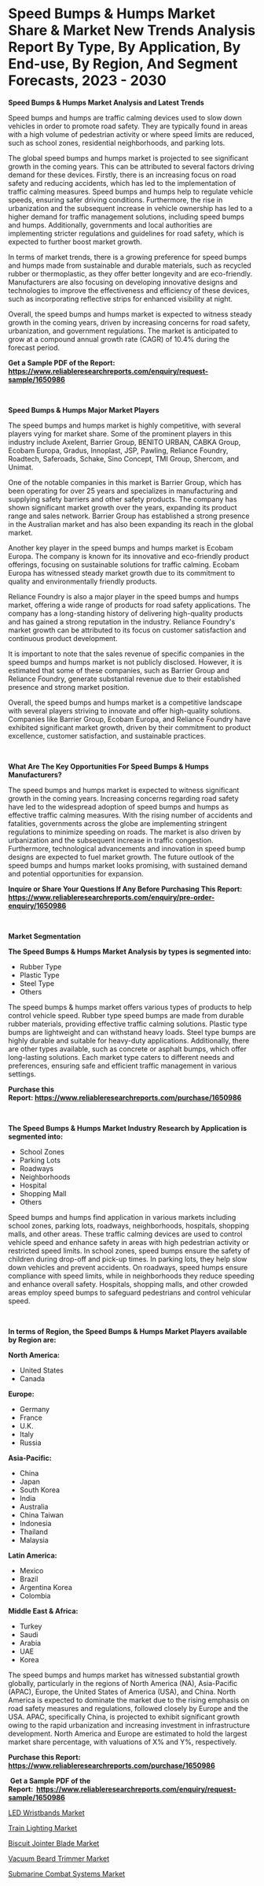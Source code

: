 <p><h1>Speed Bumps & Humps Market Share & Market New Trends Analysis Report By Type, By Application, By End-use, By Region, And Segment Forecasts, 2023 - 2030</h1></p><p><strong>Speed Bumps & Humps Market Analysis and Latest Trends</strong></p>
<p><p>Speed bumps and humps are traffic calming devices used to slow down vehicles in order to promote road safety. They are typically found in areas with a high volume of pedestrian activity or where speed limits are reduced, such as school zones, residential neighborhoods, and parking lots.</p><p>The global speed bumps and humps market is projected to see significant growth in the coming years. This can be attributed to several factors driving demand for these devices. Firstly, there is an increasing focus on road safety and reducing accidents, which has led to the implementation of traffic calming measures. Speed bumps and humps help to regulate vehicle speeds, ensuring safer driving conditions. Furthermore, the rise in urbanization and the subsequent increase in vehicle ownership has led to a higher demand for traffic management solutions, including speed bumps and humps. Additionally, governments and local authorities are implementing stricter regulations and guidelines for road safety, which is expected to further boost market growth.</p><p>In terms of market trends, there is a growing preference for speed bumps and humps made from sustainable and durable materials, such as recycled rubber or thermoplastic, as they offer better longevity and are eco-friendly. Manufacturers are also focusing on developing innovative designs and technologies to improve the effectiveness and efficiency of these devices, such as incorporating reflective strips for enhanced visibility at night.</p><p>Overall, the speed bumps and humps market is expected to witness steady growth in the coming years, driven by increasing concerns for road safety, urbanization, and government regulations. The market is anticipated to grow at a compound annual growth rate (CAGR) of 10.4% during the forecast period.</p></p>
<p><strong>Get a Sample PDF of the Report:&nbsp; <a href="https://www.reliableresearchreports.com/enquiry/request-sample/1650986">https://www.reliableresearchreports.com/enquiry/request-sample/1650986</a></strong></p>
<p>&nbsp;</p>
<p><strong>Speed Bumps & Humps Major Market Players</strong></p>
<p><p>The speed bumps and humps market is highly competitive, with several players vying for market share. Some of the prominent players in this industry include Axelent, Barrier Group, BENITO URBAN, CABKA Group, Ecobam Europa, Gradus, Innoplast, JSP, Pawling, Reliance Foundry, Roadtech, Saferoads, Schake, Sino Concept, TMI Group, Shercom, and Unimat.</p><p>One of the notable companies in this market is Barrier Group, which has been operating for over 25 years and specializes in manufacturing and supplying safety barriers and other safety products. The company has shown significant market growth over the years, expanding its product range and sales network. Barrier Group has established a strong presence in the Australian market and has also been expanding its reach in the global market.</p><p>Another key player in the speed bumps and humps market is Ecobam Europa. The company is known for its innovative and eco-friendly product offerings, focusing on sustainable solutions for traffic calming. Ecobam Europa has witnessed steady market growth due to its commitment to quality and environmentally friendly products.</p><p>Reliance Foundry is also a major player in the speed bumps and humps market, offering a wide range of products for road safety applications. The company has a long-standing history of delivering high-quality products and has gained a strong reputation in the industry. Reliance Foundry's market growth can be attributed to its focus on customer satisfaction and continuous product development.</p><p>It is important to note that the sales revenue of specific companies in the speed bumps and humps market is not publicly disclosed. However, it is estimated that some of these companies, such as Barrier Group and Reliance Foundry, generate substantial revenue due to their established presence and strong market position.</p><p>Overall, the speed bumps and humps market is a competitive landscape with several players striving to innovate and offer high-quality solutions. Companies like Barrier Group, Ecobam Europa, and Reliance Foundry have exhibited significant market growth, driven by their commitment to product excellence, customer satisfaction, and sustainable practices.</p></p>
<p>&nbsp;</p>
<p><strong>What Are The Key Opportunities For Speed Bumps & Humps Manufacturers?</strong></p>
<p><p>The speed bumps and humps market is expected to witness significant growth in the coming years. Increasing concerns regarding road safety have led to the widespread adoption of speed bumps and humps as effective traffic calming measures. With the rising number of accidents and fatalities, governments across the globe are implementing stringent regulations to minimize speeding on roads. The market is also driven by urbanization and the subsequent increase in traffic congestion. Furthermore, technological advancements and innovation in speed bump designs are expected to fuel market growth. The future outlook of the speed bumps and humps market looks promising, with sustained demand and potential opportunities for expansion.</p></p>
<p><strong>Inquire or Share Your Questions If Any Before Purchasing This Report: <a href="https://www.reliableresearchreports.com/enquiry/pre-order-enquiry/1650986">https://www.reliableresearchreports.com/enquiry/pre-order-enquiry/1650986</a></strong></p>
<p>&nbsp;</p>
<p><strong>Market Segmentation</strong></p>
<p><strong>The Speed Bumps & Humps Market Analysis by types is segmented into:</strong></p>
<p><ul><li>Rubber Type</li><li>Plastic Type</li><li>Steel Type</li><li>Others</li></ul></p>
<p><p>The speed bumps & humps market offers various types of products to help control vehicle speed. Rubber type speed bumps are made from durable rubber materials, providing effective traffic calming solutions. Plastic type bumps are lightweight and can withstand heavy loads. Steel type bumps are highly durable and suitable for heavy-duty applications. Additionally, there are other types available, such as concrete or asphalt bumps, which offer long-lasting solutions. Each market type caters to different needs and preferences, ensuring safe and efficient traffic management in various settings.</p></p>
<p><strong>Purchase this Report:&nbsp;<a href="https://www.reliableresearchreports.com/purchase/1650986">https://www.reliableresearchreports.com/purchase/1650986</a></strong></p>
<p>&nbsp;</p>
<p><strong>The Speed Bumps & Humps Market Industry Research by Application is segmented into:</strong></p>
<p><ul><li>School Zones</li><li>Parking Lots</li><li>Roadways</li><li>Neighborhoods</li><li>Hospital</li><li>Shopping Mall</li><li>Others</li></ul></p>
<p><p>Speed bumps and humps find application in various markets including school zones, parking lots, roadways, neighborhoods, hospitals, shopping malls, and other areas. These traffic calming devices are used to control vehicle speed and enhance safety in areas with high pedestrian activity or restricted speed limits. In school zones, speed bumps ensure the safety of children during drop-off and pick-up times. In parking lots, they help slow down vehicles and prevent accidents. On roadways, speed humps ensure compliance with speed limits, while in neighborhoods they reduce speeding and enhance overall safety. Hospitals, shopping malls, and other crowded areas employ speed bumps to safeguard pedestrians and control vehicular speed.</p></p>
<p>&nbsp;</p>
<p><strong>In terms of Region, the Speed Bumps & Humps Market Players available by Region are:</strong></p>
<p>
    <p> <strong> North America: </strong>
        <ul>
            <li>United States</li>
            <li>Canada</li>
        </ul>
        </p> 
    <p> <strong> Europe: </strong>
        <ul>
            <li>Germany</li>
            <li>France</li>
            <li>U.K.</li>
            <li>Italy</li>
            <li>Russia</li>
        </ul>
        </p> 
    <p> <strong> Asia-Pacific: </strong>
        <ul>
            <li>China</li>
            <li>Japan</li>
            <li>South Korea</li>
            <li>India</li>
            <li>Australia</li>
            <li>China Taiwan</li>
            <li>Indonesia</li>
            <li>Thailand</li>
            <li>Malaysia</li>
        </ul>
        </p> 
    <p> <strong> Latin America: </strong>
        <ul>
            <li>Mexico</li>
            <li>Brazil</li>
            <li>Argentina Korea</li>
            <li>Colombia</li>
        </ul>
        </p> 
    <p> <strong> Middle East & Africa: </strong>
        <ul>
            <li>Turkey</li>
            <li>Saudi</li>
            <li>Arabia</li>
            <li>UAE</li>
            <li>Korea</li>
        </ul>
    </p>
    </p>
<p><p>The speed bumps and humps market has witnessed substantial growth globally, particularly in the regions of North America (NA), Asia-Pacific (APAC), Europe, the United States of America (USA), and China. North America is expected to dominate the market due to the rising emphasis on road safety measures and regulations, followed closely by Europe and the USA. APAC, specifically China, is projected to exhibit significant growth owing to the rapid urbanization and increasing investment in infrastructure development. North America and Europe are estimated to hold the largest market share percentage, with valuations of X% and Y%, respectively.</p></p>
<p><strong>Purchase this Report: <a href="https://www.reliableresearchreports.com/purchase/1650986">https://www.reliableresearchreports.com/purchase/1650986</a></strong></p>
<p>&nbsp;<strong>Get a Sample PDF of the Report:&nbsp;&nbsp;<a href="https://www.reliableresearchreports.com/enquiry/request-sample/1650986">https://www.reliableresearchreports.com/enquiry/request-sample/1650986</a></strong></p>
<p><strong></strong></p>
<p><p><a href="https://medium.com/@royross51/led-wristbands-market-size-reveals-the-best-marketing-channels-in-global-industry-87b2a60f141e">LED Wristbands Market</a></p><p><a href="https://github.com/luckyshygirl/Market-Research-Report-List-1/blob/main/train-lighting-market.md">Train Lighting Market</a></p><p><a href="https://medium.com/@timothychapman46/biscuit-jointer-blade-market-size-reveals-the-best-marketing-channels-in-global-industry-d08bbc40690f">Biscuit Jointer Blade Market</a></p><p><a href="https://medium.com/@frankpeters35/vacuum-beard-trimmer-market-exploring-market-share-market-trends-and-future-growth-e8b4aa9bf50f">Vacuum Beard Trimmer Market</a></p><p><a href="https://github.com/vimar16th/Market-Research-Report-List-1/blob/main/submarine-combat-systems-market.md">Submarine Combat Systems Market</a></p></p>